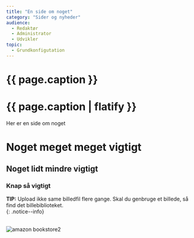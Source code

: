 ```yaml
---
title: "En side om noget"  
category: "Sider og nyheder"
audience:
  - Redaktør
  - Administrator
  - Udvikler
topic:
  - Grundkonfigutation
---
```


<h1>{{ page.caption }}</h1>
<h1>{{ page.caption | flatify }}</h1>
Her er en side om noget

# Noget meget meget vigtigt
## Noget lidt mindre vigtigt
### Knap så vigtigt

**TIP:** Upload ikke same billedfil flere gange. Skal du genbruge et billede, så find det billebiblioteket.  
{: .notice--info}  
 


![amazon bookstore2](https://user-images.githubusercontent.com/1641342/200555270-a97410dc-0172-4ed7-bbdb-5d36c5d57633.jpg)

